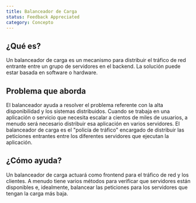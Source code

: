 ```yaml
---
title: Balanceador de Carga
status: Feedback Appreciated
category: Concepto
---
```


## ¿Qué es?
Un balanceador de carga es un mecanismo para distribuir el tráfico de red entrante entre un grupo de servidores en el backend. La solución puede estar basada en software o hardware.

## Problema que aborda
El balanceador ayuda a resolver el problema referente con la alta disponibilidad y los sistemas distribuidos. Cuando se trabaja en una aplicación o servicio que necesita escalar a cientos de miles de usuarios, a menudo será necesario distribuir esa aplicación en varios servidores. El balanceador de carga es el "policía de tráfico" encargado de distribuir las peticiones entrantes entre los diferentes servidores que ejecutan la aplicación.

## ¿Cómo ayuda?
Un balanceador de carga actuará como frontend para el tráfico de red y los clientes. A menudo tiene varios métodos para verificar que servidores están disponibles e, idealmente, balancear las peticiones para los servidores que tengan la carga más baja.

